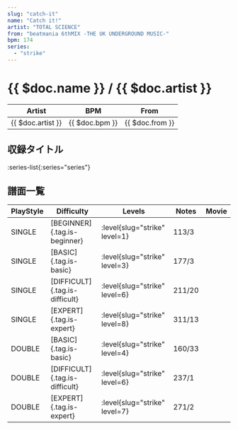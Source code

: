```yaml
---
slug: "catch-it"
name: "Catch it!"
artist: "TOTAL SCIENCE"
from: "beatmania 6thMIX -THE UK UNDERGROUND MUSIC-"
bpm: 174
series:
  - "strike"
---
```


# {{ $doc.name }} / {{ $doc.artist }}

|Artist|BPM|From|
|------|---|----|
|{{ $doc.artist }}|{{ $doc.bpm }}|{{ $doc.from }}|

## 収録タイトル

:series-list{:series="series"}

## 譜面一覧

|PlayStyle|Difficulty|Levels|Notes|Movie|
|---------|----------|------|-----|-----|
|SINGLE|[BEGINNER]{.tag.is-beginner}|:level{slug="strike" level=1}|113/3||
|SINGLE|[BASIC]{.tag.is-basic}|:level{slug="strike" level=3}|177/3||
|SINGLE|[DIFFICULT]{.tag.is-difficult}|:level{slug="strike" level=6}|211/20||
|SINGLE|[EXPERT]{.tag.is-expert}|:level{slug="strike" level=8}|311/13||
|DOUBLE|[BASIC]{.tag.is-basic}|:level{slug="strike" level=4}|160/33||
|DOUBLE|[DIFFICULT]{.tag.is-difficult}|:level{slug="strike" level=6}|237/1||
|DOUBLE|[EXPERT]{.tag.is-expert}|:level{slug="strike" level=7}|271/2||
